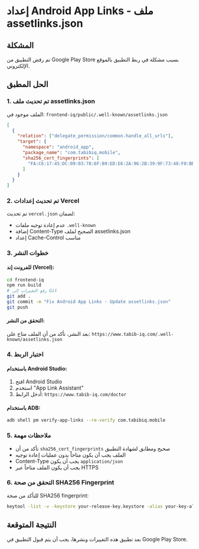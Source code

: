 # إعداد Android App Links - ملف assetlinks.json

## المشكلة
تم رفض التطبيق من Google Play Store بسبب مشكلة في ربط التطبيق بالموقع الإلكتروني.

## الحل المطبق

### 1. تم تحديث ملف assetlinks.json
الملف موجود في: `frontend-iq/public/.well-known/assetlinks.json`

```json
[
  {
    "relation": ["delegate_permission/common.handle_all_urls"],
    "target": {
      "namespace": "android_app",
      "package_name": "com.tabibiq.mobile",
      "sha256_cert_fingerprints": [
        "FA:C6:17:45:DC:09:03:78:6F:B9:ED:E6:2A:96:2B:39:9F:73:48:F0:BB:6F:89:9B:83:32:66:75:91:03:3B:9C"
      ]
    }
  }
]
```

### 2. تم تحديث إعدادات Vercel
تم تحديث `vercel.json` لضمان:
- عدم إعادة توجيه ملفات `.well-known`
- إضافة Content-Type الصحيح لملف assetlinks.json
- إعداد Cache-Control مناسب

### 3. خطوات النشر

#### للفرونت إند (Vercel):
```bash
cd frontend-iq
npm run build
# رفع التغييرات إلى Git
git add .
git commit -m "Fix Android App Links - Update assetlinks.json"
git push
```

#### التحقق من النشر:
بعد النشر، تأكد من أن الملف متاح على:
`https://www.tabib-iq.com/.well-known/assetlinks.json`

### 4. اختبار الربط

#### باستخدام Android Studio:
1. افتح Android Studio
2. استخدم "App Link Assistant"
3. أدخل الرابط: `https://www.tabib-iq.com/doctor`

#### باستخدام ADB:
```bash
adb shell pm verify-app-links --re-verify com.tabibiq.mobile
```

### 5. ملاحظات مهمة

- تأكد من أن `sha256_cert_fingerprints` صحيح ومطابق لشهادة التطبيق
- الملف يجب أن يكون متاحاً بدون عمليات إعادة توجيه
- Content-Type يجب أن يكون `application/json`
- يجب أن يكون الملف متاحاً عبر HTTPS

### 6. التحقق من صحة SHA256 Fingerprint

للتأكد من صحة SHA256 fingerprint:
```bash
keytool -list -v -keystore your-release-key.keystore -alias your-key-alias
```

## النتيجة المتوقعة
بعد تطبيق هذه التغييرات ونشرها، يجب أن يتم قبول التطبيق في Google Play Store.
